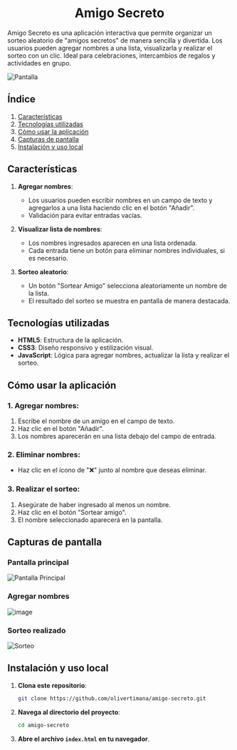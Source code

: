 <h1 align="center">Amigo Secreto</h1>
<p> Amigo Secreto es una aplicación interactiva que permite organizar un sorteo aleatorio de "amigos secretos" de manera sencilla y divertida. Los usuarios pueden agregar nombres a una lista, visualizarla y realizar el sorteo con un clic. Ideal para celebraciones, intercambios de regalos y actividades en grupo.</p>

![Pantalla](https://github.com/user-attachments/assets/741dd5b8-e775-40b1-8fbe-8a341b4e3298)

## Índice

1. [Características](#características)
2. [Tecnologías utilizadas](#tecnologías-utilizadas)
3. [Cómo usar la aplicación](#cómo-usar-la-aplicación)
4. [Capturas de pantalla](#capturas-de-pantalla)
5. [Instalación y uso local](#instalación-y-uso-local)

## Características

1. **Agregar nombres**:
   - Los usuarios pueden escribir nombres en un campo de texto y agregarlos a una lista haciendo clic en el botón "Añadir".
   - Validación para evitar entradas vacías.

2. **Visualizar lista de nombres**:
   - Los nombres ingresados aparecen en una lista ordenada.
   - Cada entrada tiene un botón para eliminar nombres individuales, si es necesario.

3. **Sorteo aleatorio**:
   - Un botón "Sortear Amigo" selecciona aleatoriamente un nombre de la lista.
   - El resultado del sorteo se muestra en pantalla de manera destacada.

## Tecnologías utilizadas

- **HTML5**: Estructura de la aplicación.
- **CSS3**: Diseño responsivo y estilización visual.
- **JavaScript**: Lógica para agregar nombres, actualizar la lista y realizar el sorteo.

## Cómo usar la aplicación

### 1. Agregar nombres:
1. Escribe el nombre de un amigo en el campo de texto.
2. Haz clic en el botón "Añadir".
3. Los nombres aparecerán en una lista debajo del campo de entrada.

### 2. Eliminar nombres:
- Haz clic en el ícono de "❌" junto al nombre que deseas eliminar.

### 3. Realizar el sorteo:
1. Asegúrate de haber ingresado al menos un nombre.
2. Haz clic en el botón "Sortear amigo".
3. El nombre seleccionado aparecerá en la pantalla.

## Capturas de pantalla

### Pantalla principal
![Pantalla Principal](https://github.com/user-attachments/assets/741dd5b8-e775-40b1-8fbe-8a341b4e3298)

### Agregar nombres
![image](https://github.com/user-attachments/assets/440e6b9d-a7ca-4aad-97c2-c9c74cc02075)

### Sorteo realizado
![Sorteo](https://github.com/user-attachments/assets/f417de0a-b9b6-4d2f-ac81-1c70009bb7fc)


## Instalación y uso local

1. **Clona este repositorio**:
   ```bash
   git clone https://github.com/olivertimana/amigo-secreto.git
   ```

2. **Navega al directorio del proyecto**:
   ```bash
   cd amigo-secreto
   ```

3. **Abre el archivo `index.html` en tu navegador**.







